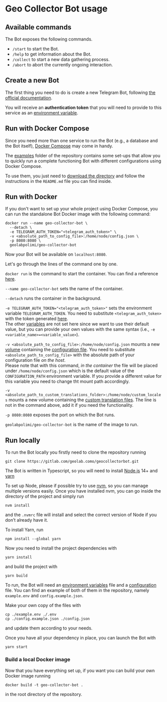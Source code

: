 # Geo Collector Bot usage

## Available commands

The Bot exposes the following commands.

- `/start` to start the Bot.
- `/help` to get information about the Bot.
- `/collect` to start a new data gathering process.
- `/abort` to abort the currently ongoing interaction.

## Create a new Bot

The first thing you need to do is create a new Telegram Bot, following 
[the official documentation](https://core.telegram.org/bots#3-how-do-i-create-a-bot).

You will receive an **authentication token** that you will need to provide to this service as an 
[environment variable](./30_configuration.md#environment-variables).

## Run with Docker Compose

Since you need more than one service to run the Bot (e.g., a database and the Bot itself), [Docker Compose](https://docs.docker.com/compose/)
may come in handy.

The [examples](https://gitlab.com/geolab.como/geocollectorbot/-/tree/main/examples) folder of the repository contains
some set-ups that allow you to quickly run a complete functioning Bot with different configurations using Docker Compose.

To use them, you just need to [download the directory](https://gitlab.com/geolab.como/geocollectorbot/-/archive/main/geocollectorbot-main.zip?path=examples)
and follow the instructions in the `README.md` file you can find inside.

## Run with Docker

If you don't want to set up your whole project using Docker Compose, you can run the standalone Bot Docker image with
the following command:

```shell
docker run --name geo-collector-bot \
  --detach \
  -e TELEGRAM_AUTH_TOKEN="<telegram_auth_token>" \
  -v <absolute_path_to_config_file>:/home/node/config.json \
  -p 8080:8080 \
  geolabpolimi/geo-collector-bot
```

Now your Bot will be available on `localhost:8080`.

Let's go through the lines of the command one by one.

`docker run` is the command to start the container. You can find a reference [here](https://docs.docker.com/engine/reference/run/).

`--name geo-collector-bot` sets the name of the container.

`--detach` runs the container in the background.

`-e TELEGRAM_AUTH_TOKEN="<telegram_auth_token>"` sets the environment variable `TELEGRAM_AUTH_TOKEN`. You need to substitute
`<telegram_auth_token>` with the token generated [here](#create-a-new-bot).
<br>
The other [variables](./30_configuration.md#environment-variables) are not set here since we want to use their default value,
but you can provide your own values with the same syntax (i.e., `-e <variable_name>=<variable_value>`).

`-v <absolute_path_to_config_file>:/home/node/config.json` mounts a new [volume](https://docs.docker.com/storage/volumes/)
containing the [configuration file](./30_configuration.md#service-configuration). You need to substitute `<absolute_path_to_config_file>`
with the absolute path of your configuration file *on the host*.
<br>
Please note that with this command, *in the container* the file will be placed under `/home/node/config.json` which is the
default value of the `CONFIGURATION_PATH` environment variable. If you provide a different value for this variable you need
to change tht mount path accordingly.

`-v <absolute_path_to_custom_translations_folder>:/home/node/custom_locales` mounts a new volume containing the
[custom translation files](./30_configuration.md#custom-translations). The line is not in the command above, add it if you
need the functionality.

`-p 8080:8080` exposes the port on which the Bot runs.

`geolabpolimi/geo-collector-bot` is the name of the image to run.

## Run locally

To run the Bot locally you firstly need to clone the repository running
```shell
git clone https://gitlab.com/geolab.como/geocollectorbot.git
```

The Bot is written in Typescript, so you will need to install [Node.js](https://nodejs.org/it/) 14+ and [yarn](https://yarnpkg.com/)

To set up Node, please if possible try to use [nvm](https://github.com/nvm-sh/nvm), so you can manage multiple
versions easily. Once you have installed nvm, you can go inside the directory of the project and simply run
```shell
nvm install
```
and the `.nvmrc` file will install and select the correct version of Node if you don’t already have it.

To install Yarn, run 
```shell
npm install --global yarn
```

Now you need to install the project dependencies with
```shell
yarn install
```

and build the project with
```shell
yarn build
```

To run, the Bot will need an [environment variables](./30_configuration.md#environment-variables) file and a
[configuration](./30_configuration.md#service-configuration) file. You can find an example of both of them in the
repository, namely `example.env` and `config.example.json`.

Make your own copy of the files with
```shell
cp ./example.env ./.env
cp ./config.example.json ./config.json
```

and update them according to your needs.

Once you have all your dependency in place, you can launch the Bot with
```shell
yarn start
```

### Build a local Docker image

Now that you have everything set up, if you want you can build your own Docker image running
```shell
docker build -t geo-collector-bot .
```

in the root directory of the repository.
